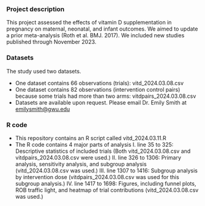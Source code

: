 ### Project description
This project assessed the effects of vitamin D supplementation in pregnancy on maternal, neonatal, and infant outcomes. We aimed to update a prior meta-analysis (Roth et al. BMJ. 2017). We included new studies published through November 2023. 

### Datasets
The study used two datasets.
-	One dataset contains 66 observations (trials):  vitd_2024.03.08.csv
-	One dataset contains 82 observations (intervention control pairs) because some trials had more than two arms: vitdpairs_2024.03.08.csv
-	Datasets are available upon request. Please email Dr. Emily Smith at emilysmith@gwu.edu

### R code
- This repository contains an R script called vitd_2024.03.11.R 
- The R code contains 4 major parts of analysis
  I. line 35 to 325: Descriptive statistics of included trials (Both vitd_2024.03.08.csv and vitdpairs_2024.03.08.csv were used.)
  II. line 326 to 1306: Primary analysis, sensitivity analysis, and subgroup analysis (vitd_2024.03.08.csv was used.) 
  III. line 1307 to 1416: Subgroup analysis by intervention dose (vitdpairs_2024.03.08.csv was used for this subgroup analysis.)
  IV. line 1417 to 1698: Figures, including funnel plots, ROB traffic light, and heatmap of trial contributions (vitd_2024.03.08.csv was used.)
